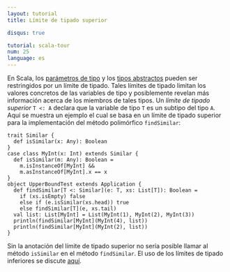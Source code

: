 ```yaml
---
layout: tutorial
title: Límite de tipado superior

disqus: true

tutorial: scala-tour
num: 25
language: es
---
```


En Scala, los [parámetros de tipo](generic-classes.html) y los [tipos abstractos](abstract-types.html) pueden ser restringidos por un límite de tipado. Tales límites de tipado limitan los valores concretos de las variables de tipo y posiblemente revelan más información acerca de los miembros de tales tipos. Un _límite de tipado superior_ `T <: A` declara que la variable de tipo `T` es un subtipo del tipo `A`.
Aquí se muestra un ejemplo el cual se basa en un límite de tipado superior para la implementación del método polimórfico `findSimilar`:

    trait Similar {
      def isSimilar(x: Any): Boolean
    }
    case class MyInt(x: Int) extends Similar {
      def isSimilar(m: Any): Boolean =
        m.isInstanceOf[MyInt] &&
        m.asInstanceOf[MyInt].x == x
    }
    object UpperBoundTest extends Application {
      def findSimilar[T <: Similar](e: T, xs: List[T]): Boolean =
        if (xs.isEmpty) false
        else if (e.isSimilar(xs.head)) true
        else findSimilar[T](e, xs.tail)
      val list: List[MyInt] = List(MyInt(1), MyInt(2), MyInt(3))
      println(findSimilar[MyInt](MyInt(4), list))
      println(findSimilar[MyInt](MyInt(2), list))
    } 

Sin la anotación del límite de tipado superior no sería posible llamar al método `isSimilar` en el método `findSimilar`. El uso de los límites de tipado inferiores se discute [aquí](lower-type-bounds.html).
